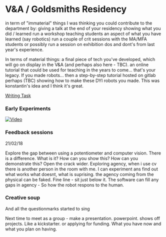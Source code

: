 

# V&A / Goldsmiths Residency

in term of "immaterial" things I was thinking you could contribute to the department by:
giving a talk at the end of your residency showing what you did / learned
run a workshop teaching students an aspect of what you have learned (say robotics)
run a couple of crit sessions with the MA/MFA students or possibly run a session on exhibition dos and dont's from last year's experience.

In terms of material things:
a final piece of tech you've developed, which will go on display in the V&A (and perhaps also here - TBC).
an online tutorial that could be used for teaching in the years to come... that's your legacy. If you made robots...  then a step-by-step tutorial hosted on gitlab perhaps (TBC) showing how to make these DYI robots you made. This was konstantin's idea and I think it's great.



[Writing Task](V&AResidency/writingTask.md)


### Early Experiments

[![Video](http://img.youtube.com/vi/E1WnEYtShpk/0.jpg)](http://www.youtube.com/watch?v=E1WnEYtShpk)

### Feedback sessions

21/02/18



Explore the gap between using a potentiometer and computer vision. There is a difference. What is it? How can you show this? How can you demonstrate this? Open the crack wider. Exploring agency, when i use cv there is another person in the room with me. I can experiment ans find out what works what doesnt, what is suprising. the agency coming from the physical can be faked. Fine line - sit just below it. The software can fill any gaps in agency - So how the robot respons to the human. 

### Creative soup

And all the questionmarks started to sing

Next time to meet as a group - make a presentation. powerpoint. shows off projects. Like a kickstarter. or applying for funding. What you have now and what you plan on having. 
